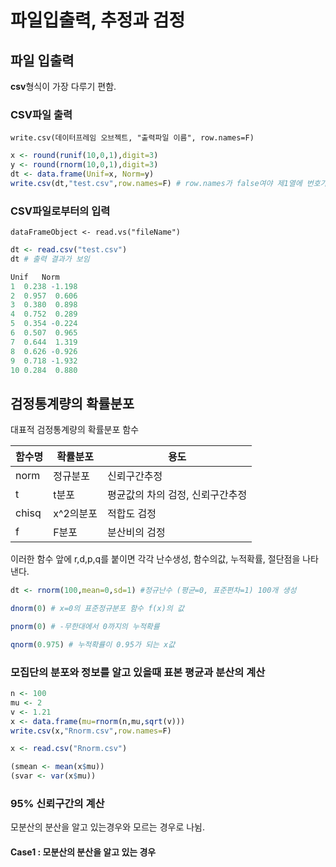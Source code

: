 # 파일입출력, 추정과 검정

## 파일 입출력

**csv**형식이 가장 다루기 편함.

### CSV파일 출력
`write.csv(데이터프레임 오브젝트, "출력파일 이름", row.names=F)`

```R
x <- round(runif(10,0,1),digit=3)
y <- round(rnorm(10,0,1),digit=3)
dt <- data.frame(Unif=x, Norm=y)
write.csv(dt,"test.csv",row.names=F) # row.names가 false여야 제1열에 번호가 출력된다.
```

### CSV파일로부터의 입력

`dataFrameObject <- read.vs("fileName")`

```R
dt <- read.csv("test.csv")
dt # 출력 결과가 보임

Unif   Norm
1  0.238 -1.198
2  0.957  0.606
3  0.380  0.898
4  0.752  0.289
5  0.354 -0.224
6  0.507  0.965
7  0.644  1.319
8  0.626 -0.926
9  0.718 -1.932
10 0.284  0.880
```

## 검정통계량의 확률분포

대표적 검정통계량의 확률분포 함수

|함수명|확률분포|용도|
|----|------|----|
|norm|정규분포|신뢰구간추정|
|t|t분포|평균값의 차의 검정, 신뢰구간추정|
|chisq|x^2의분포|적합도 검정|
|f|F분포|분산비의 검정|

이러한 함수 앞에 r,d,p,q를 붙이면 각각 난수생성, 함수의값, 누적확률, 절단점을 나타낸다.

```R
dt <- rnorm(100,mean=0,sd=1) #정규난수 (평균=0, 표준편차=1) 100개 생성

dnorm(0) # x=0의 표준정규분포 함수 f(x)의 값

pnorm(0) # -무한대에서 0까지의 누적확률

qnorm(0.975) # 누적확률이 0.95가 되는 x값
```

### 모집단의 분포와 정보를 알고 있을때 표본 평균과 분산의 계산

```R
n <- 100
mu <- 2
v <- 1.21
x <- data.frame(mu=rnorm(n,mu,sqrt(v)))
write.csv(x,"Rnorm.csv",row.names=F)

x <- read.csv("Rnorm.csv")

(smean <- mean(x$mu))
(svar <- var(x$mu))
```

### 95% 신뢰구간의 계산

모분산의 분산을 알고 있는경우와 모르는 경우로 나뉨.

#### Case1 : 모분산의 분산을 알고 있는 경우
